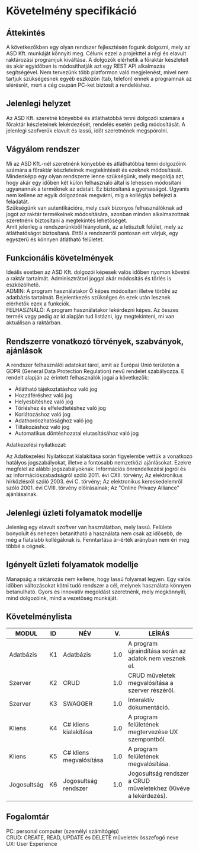 # Követelmény specifikáció

## Áttekintés
A következőkben egy olyan rendszer fejlesztésén fogunk dolgozni, mely az ASD Kft. munkáját könnyíti meg. Célunk ezzel a projekttel a régi és elavult raktározási programjuk kiváltása. A dolgozók elérhetik a főraktár készleteit és akár egyidőben is módosíthatják azt egy REST API alkalmazás segítségével. Nem tervezünk több platformon való megjelenést, mivel nem tartjuk szükségesnek egyéb eszközön (tab, telefon) ennek a programnak az elérésrét, mert a cég csupán PC-ket biztosít a rendeléshez.

## Jelenlegi helyzet
Az ASD Kft. szeretné könyebbé és átláthatóbbá tenni dolgozói számára a főraktár készleteinek lekérdezését, rendelés esetén pedig módosítását. A jelenlegi szofverük elavult és lassú, időt szeretnének megspórolni. 

## Vágyálom rendszer
Mi az  ASD Kft.-nél szeretnénk könyebbé és átláthatóbbá tenni dolgozóink számára a főraktár készleteinek megtekintését és ezeknek módosítását.\
Mindenképp egy olyan rendszerre lenne szükségünk, mely megoldja azt, hogy akár egy időben két külön felhasználó által is lehessen módosítani ugyanannak a terméknek az adatait. Ez biztosítaná a gyorsaságot. Ugyanis nem kellene az egyik dolgozónak megvárni, míg a kollégája befejezi a feladatát.\
Szükségünk van autentikációra, mely csak bizonyos felhasználóknak ad jogot az raktár termékeinek módosítására, azonban minden alkalmazottnak szeretnénk biztosítani a megtekintés lehetőségét.\
Amit jelenleg a rendszerünkből hiányolunk, az a letisztult felület, mely az átláthatóságot biztosítaná. Ettől a rendszertől pontosan ezt várjuk, egy egyszerű és könnyen átlátható felületet.

## Funkcionális követelmények
Ideális esetben az ASD Kft. dolgozói képesek valós időben nyomon követni a raktár tartalmát. Adminisztrátori joggal akár módosítás és törlés is eszközölhető.  
ADMIN: A program használatakor Ő képes módosítani illetve törölni az adatbázis tartalmát. Bejelentkezés szükséges és ezek után lesznek elérhetők ezek a funkciók.  
FELHASZNÁLÓ: A program használatakor lekérdezni képes. Az összes termék vagy pedig az id alapján tud listázni, így megtekinteni, mi van aktuálisan a raktárban.

## Rendszerre vonatkozó törvények, szabványok, ajánlások
A rendszer felhasználói adatokat tárol, amit az Európai Unió területén a GDPR (General Data Protection Regulation) nevű rendelet szabályozza. E rendelt alapján az érintett felhasználók jogai a következők:

- Átlátható tájékoztatáshoz való jog
- Hozzáféréshez való jog
- Helyesbítéshez való jog
- Törléshez és elfeledtetéshez való jog
- Korlátozáshoz való jog
- Adathordozhatósághoz való jog
- Tiltakozáshoz való jog
- Automatikus döntéshozatal elutasításához való jog

Adatkezelési nyilatkozat:

Az Adatkezelési ‌Nyilatkozat kialakítása során figyelembe vettük a vonatkozó hatályos jogszabályokat, illetve a fontosabb nemzetközi ajánlásokat. Ezekre megfelel az alábbi jogszabályoknak: Információs önrendelkezési jogról és az információszabadságról szóló 2011. évi CXII. törvény; Az elektronikus ‌hírközlésről szóló 2003. évi C. törvény; Az elektronikus kereskedelemről szóló 2001. évi CVIII. törvény előírásainak; Az "Online Privacy Alliance" ajánlásainak.

## Jelenlegi üzleti folyamatok modellje
Jelenleg egy elavult szoftver van használatban, mely lassú. Felülete bonyolult és nehezen betanítható a használata nem csak az idősebb, de még a fiatalabb kollégáknak is. Fenntartása ár-érték arányban nem éri meg többé a cégnek.

## Igényelt üzleti folyamatok modellje
Manapság a raktározás nem kellene, hogy lassú folyamat legyen. Egy valós időben változásokat kötni tudó rendszer a cél, melynek használata könnyen betanulható. Gyors és innovatív megoldást szeretnénk, mely megkönnyíti, mind dolgozóink, mind a vezetőség munkáját.

## Követelménylista
|MODUL|ID|NÉV|V.|LEÍRÁS|
|---|---|---|---|---|
|Adatbázis|K1|Adatbázis|1.0|A program újraindítása során az adatok nem vesznek el.|
|Szerver|K2|CRUD|1.0|CRUD műveletek megvalósítása a szerver részéről.|
|Szerver|K3|SWAGGER|1.0|Interaktív dokumentáció.|
|Kliens|K4|C# kliens kialakítása|1.0|A program felületének megtervezése UX szempontból. |
|Kliens|K5|C# kliens megvalósítása|1.0|A program felületének megvalósítása. |
|Jogosultság|K6|Jogosultság rendszer|1.0|Jogosultság rendszer a CRUD műveletekhez (Kivéve a lekérdezés).|

## Fogalomtár
PC: personal computer (személyi számítógép)  
CRUD: CREATE, READ, UPDATE és DELETE műveletek összefogó neve  
UX: User Experience

